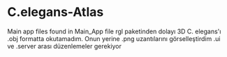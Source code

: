 # C.elegans-Atlas
Main app files found in Main_App file
rgl paketinden dolayı 3D C. elegans'ı .obj formatta okutamadım. Onun yerine .png uzantılarını görselleştirdim
.ui ve .server arası düzenlemeler gerekiyor
